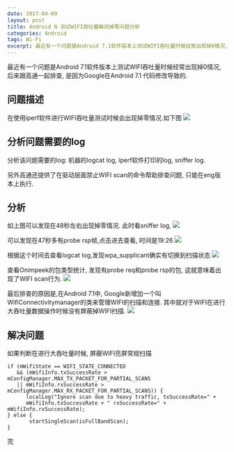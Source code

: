 ```yaml
---
date: 2017-04-09
layout: post
title: Android N 测试WIFI吞吐量瞬间掉零问题分析
categories: Android
tags: Wi-Fi
excerpt: 最近有一个问题是Android 7.1软件版本上测试WIFI吞吐量时候经常出现掉0情况, 后来跟高通一起排查, 是因为Google在Android 7.1 代码修改导致的. 
---
```


最近有一个问题是Android 7.1软件版本上测试WIFI吞吐量时候经常出现掉0情况, 后来跟高通一起排查, 是因为Google在Android 7.1 代码修改导致的.

## **问题描述**

在使用iperf软件进行WIFI吞吐量测试时候会出现掉零情况.如下图
![](/blog/assets/wifi/wifi-tput-1.png)

## **分析问题需要的log**

分析该问题需要的log: 机器的logcat log, iperf软件打印的log, sniffer log.

另外高通还提供了在驱动层面禁止WIFI scan的命令帮助排查问题, 只能在eng版本上执行.

## **分析**

如上图可以发现在48秒左右出现掉零情况. 此时看sniffer log,
![](/blog/assets/wifi/wifi-tput-2.png)

可以发现在47秒多有probe rsp帧,点击进去查看, 时间是19:26
![](/blog/assets/wifi/wifi-tput-3.png)

根据这个时间去查看logcat log,发现wpa_supplicant确实有切换到扫描状态
![](/blog/assets/wifi/wifi-tput-4.png)

查看Onimpeek的包类型统计, 发现有probe req和probe rsp的包, 这就意味着出现了WIFI scan行为.
![](/blog/assets/wifi/wifi-tput-5.png)

最后排查的原因是,在Android 7.1中, Google新增加一个叫WifiConnectivitymanager的类来管理WIFI的扫描和连接. 其中就对于WIFI在进行大吞吐量数据操作时候没有屏蔽掉WIFI扫描.
![](/blog/assets/wifi/wifi-tput-6.png)


## **解决问题**

如果判断在进行大吞吐量时候, 屏蔽WIFI亮屏常规扫描

```
if (mWifiState == WIFI_STATE_CONNECTED
   && (mWifiInfo.txSuccessRate > mConfigManager.MAX_TX_PACKET_FOR_PARTIAL_SCANS
   || mWifiInfo.rxSuccessRate > mConfigManager.MAX_RX_PACKET_FOR_PARTIAL_SCANS)) {
      localLog("Ignore scan due to heavy traffic, txSuccessRate=" + 
      mWifiInfo.txSuccessRate + " rxSuccessRate=" + mWifiInfo.rxSuccessRate);
} else {
       startSingleScan(isFullBandScan);
}
```

完